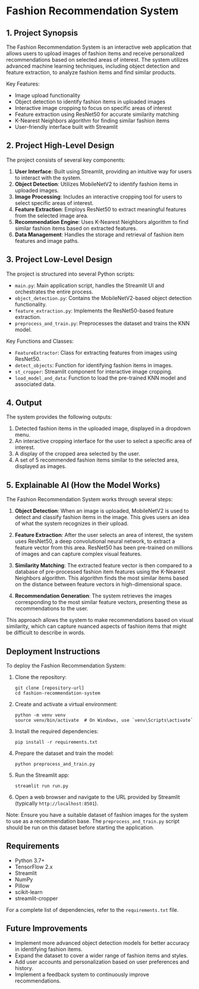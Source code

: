 # Fashion Recommendation System

## 1. Project Synopsis

The Fashion Recommendation System is an interactive web application that allows users to upload images of fashion items and receive personalized recommendations based on selected areas of interest. The system utilizes advanced machine learning techniques, including object detection and feature extraction, to analyze fashion items and find similar products.

Key Features:
- Image upload functionality
- Object detection to identify fashion items in uploaded images
- Interactive image cropping to focus on specific areas of interest
- Feature extraction using ResNet50 for accurate similarity matching
- K-Nearest Neighbors algorithm for finding similar fashion items
- User-friendly interface built with Streamlit

## 2. Project High-Level Design

The project consists of several key components:

1. **User Interface**: Built using Streamlit, providing an intuitive way for users to interact with the system.
2. **Object Detection**: Utilizes MobileNetV2 to identify fashion items in uploaded images.
3. **Image Processing**: Includes an interactive cropping tool for users to select specific areas of interest.
4. **Feature Extraction**: Employs ResNet50 to extract meaningful features from the selected image area.
5. **Recommendation Engine**: Uses K-Nearest Neighbors algorithm to find similar fashion items based on extracted features.
6. **Data Management**: Handles the storage and retrieval of fashion item features and image paths.

## 3. Project Low-Level Design

The project is structured into several Python scripts:

- `main.py`: Main application script, handles the Streamlit UI and orchestrates the entire process.
- `object_detection.py`: Contains the MobileNetV2-based object detection functionality.
- `feature_extraction.py`: Implements the ResNet50-based feature extraction.
- `preprocess_and_train.py`: Preprocesses the dataset and trains the KNN model.

Key Functions and Classes:
- `FeatureExtractor`: Class for extracting features from images using ResNet50.
- `detect_objects`: Function for identifying fashion items in images.
- `st_cropper`: Streamlit component for interactive image cropping.
- `load_model_and_data`: Function to load the pre-trained KNN model and associated data.

## 4. Output

The system provides the following outputs:

1. Detected fashion items in the uploaded image, displayed in a dropdown menu.
2. An interactive cropping interface for the user to select a specific area of interest.
3. A display of the cropped area selected by the user.
4. A set of 5 recommended fashion items similar to the selected area, displayed as images.

## 5. Explainable AI (How the Model Works)

The Fashion Recommendation System works through several steps:

1. **Object Detection**: When an image is uploaded, MobileNetV2 is used to detect and classify fashion items in the image. This gives users an idea of what the system recognizes in their upload.

2. **Feature Extraction**: After the user selects an area of interest, the system uses ResNet50, a deep convolutional neural network, to extract a feature vector from this area. ResNet50 has been pre-trained on millions of images and can capture complex visual features.

3. **Similarity Matching**: The extracted feature vector is then compared to a database of pre-processed fashion item features using the K-Nearest Neighbors algorithm. This algorithm finds the most similar items based on the distance between feature vectors in high-dimensional space.

4. **Recommendation Generation**: The system retrieves the images corresponding to the most similar feature vectors, presenting these as recommendations to the user.

This approach allows the system to make recommendations based on visual similarity, which can capture nuanced aspects of fashion items that might be difficult to describe in words.

## Deployment Instructions

To deploy the Fashion Recommendation System:

1. Clone the repository:
   ```
   git clone [repository-url]
   cd fashion-recommendation-system
   ```

2. Create and activate a virtual environment:
   ```
   python -m venv venv
   source venv/bin/activate  # On Windows, use `venv\Scripts\activate`
   ```

3. Install the required dependencies:
   ```
   pip install -r requirements.txt
   ```

4. Prepare the dataset and train the model:
   ```
   python preprocess_and_train.py
   ```

5. Run the Streamlit app:
   ```
   streamlit run run.py
   ```

6. Open a web browser and navigate to the URL provided by Streamlit (typically `http://localhost:8501`).

Note: Ensure you have a suitable dataset of fashion images for the system to use as a recommendation base. The `preprocess_and_train.py` script should be run on this dataset before starting the application.

## Requirements

- Python 3.7+
- TensorFlow 2.x
- Streamlit
- NumPy
- Pillow
- scikit-learn
- streamlit-cropper

For a complete list of dependencies, refer to the `requirements.txt` file.

## Future Improvements

- Implement more advanced object detection models for better accuracy in identifying fashion items.
- Expand the dataset to cover a wider range of fashion items and styles.
- Add user accounts and personalization based on user preferences and history.
- Implement a feedback system to continuously improve recommendations.